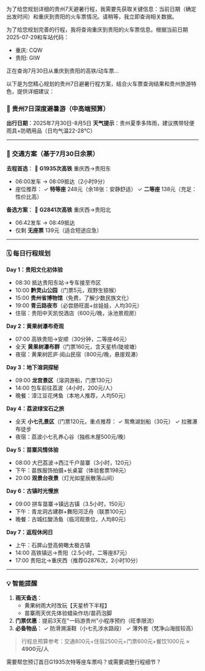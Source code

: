 为了给您规划详细的贵州7天避暑行程，我需要先获取关键信息：当前日期（确定出发时间）和重庆到贵阳的火车票情况。请稍等，我立即查询相关数据。




为了给您规划完善的行程，我将查询重庆到贵阳的火车票信息。根据当前日期2025-07-29和车站代码：
- 重庆: CQW
- 贵阳: GIW

正在查询7月30日从重庆到贵阳的高铁/动车票...



以下是为您精心规划的贵州7日避暑行程方案，结合火车票查询结果和贵州旅游特色，提供详细建议：

### 📍 贵州7日深度避暑游（中高端预算）
**出行日期**：2025年7月30日-8月5日
**天气提示**：贵州夏季多阵雨，建议携带轻便雨具+防晒用品（日均气温22-28℃）

---

### 🚆 交通方案（基于7月30日余票）
**去程首选**：
🔹 **G1935次高铁** 重庆西→贵阳东
- 06:00发车 → 08:09抵达（2小时9分）
- 座位推荐：
  ✓ **特等座** 248元（余18张：安静舒适）
  ✓ **二等座** 138元（充足：性价比高）

**备选方案**：
🔸 **G2841次高铁** 重庆西→贵阳北
- 06:42发车 → 08:49抵达
- 仅剩 **无座票** 139元（适合短途应急）

---

### 🗓️ 每日行程规划
**Day 1：贵阳文化初体验**
- 08:30 抵达贵阳东站→专车接至市区
- 10:00 **黔灵山公园**（门票5元，观野生猕猴）
- 15:00 **贵州省博物馆**（免费，了解少数民族文化）
- 19:00 **青云路夜市**（必尝肠旺面+丝娃娃，人均30元）
- 住宿：贵阳中天凯悦酒店（600元/晚，泳池景观房）

**Day 2：黄果树瀑布奇观**
- 07:00 高铁贵阳→安顺（30分钟，二等座46元）
- 全天 **黄果树瀑布群**（门票160元，含天星桥/陡坡塘）
- 夜宿：黄果树匠庐·阅山民宿（800元/晚，悬崖观瀑）

**Day 3：地下溶洞探秘**
- 09:00 **龙宫景区**（溶洞游船，门票130元）
- 14:00 包车前往荔波（4小时，200元/人）
- 晚餐：漳江豆花烤鱼（本地人推荐，人均50元）

**Day 4：荔波绿宝石之旅**
- 全天 **小七孔景区**（门票120元，重点推荐：
  ✓ 鸳鸯湖划船（30元）
  ✓ 拉雅瀑布徒步
- 夜宿：荔波小七孔养心谷（独栋木屋500元/晚）

**Day 5：苗寨风情体验**
- 08:00 大巴荔波→西江千户苗寨（3小时，120元）
- 下午：苗族服饰拍摄+长桌宴（体验套票198元）
- 20:00 **观景台夜景**（灯光如星辰散落山间）

**Day 6：古镇时光慢旅**
- 09:00 拼车苗寨→镇远古镇（3.5小时，150元）
- 下午：青龙洞古建群+舞阳河泛舟（联票100元）
- 晚餐：古城红酸汤鱼（临河观景位，人均80元）

**Day 7：返程休闲日**
- 上午：石屏山登高俯瞰太极古镇
- 14:00 高铁镇远→贵阳（2.5小时，二等座87元）
- 17:00 贵阳北→重庆西（推荐G2876次，2小时10分）

---

### 💡 智能提醒
1. **雨天备选**：
   - 黄果树雨大时改玩【天星桥下半程】
   - 苗寨雨天优先体验蜡染作坊/苗药泡脚
2. **门票优惠**：提前3天在"一码游贵州"小程序预约（旺季限流）
3. **必备物品**：
   ✓ 防滑溯溪鞋（小七孔涉水路段）
   ✓ 薄外套（梵净山海拔较高）

> 行程总预算参考：交通800元+住宿2500元+门票600元+餐饮1000元 ≈ **4900元/人**

需要帮您预订首日G1935次特等座车票吗？或需要调整行程细节？